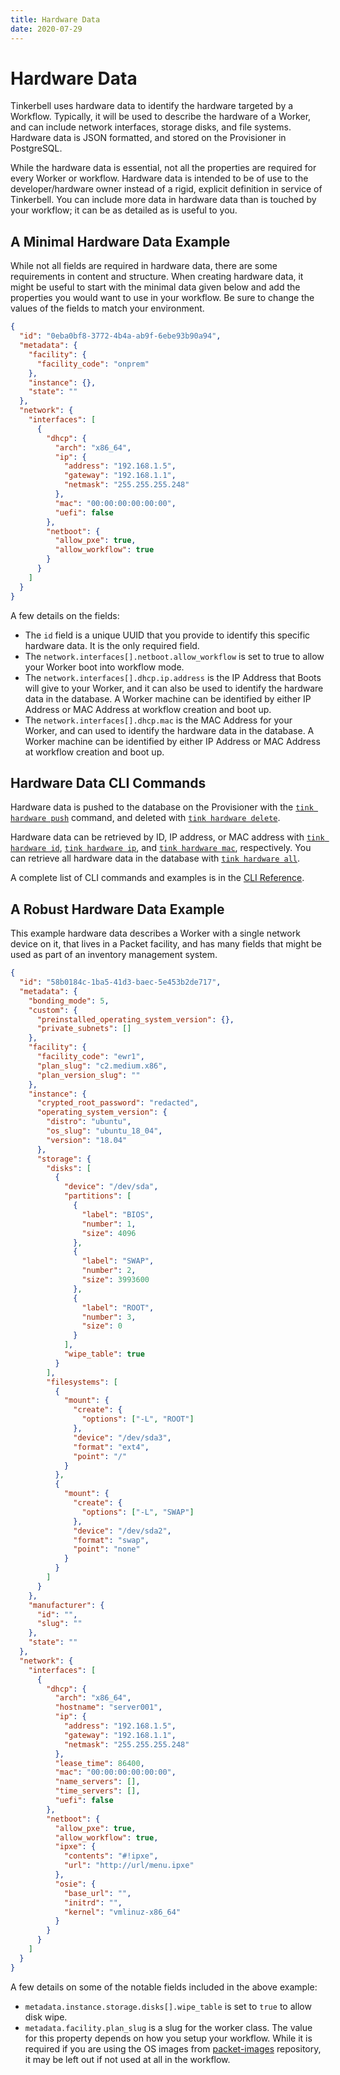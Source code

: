 ```yaml
---
title: Hardware Data
date: 2020-07-29
---
```


# Hardware Data

Tinkerbell uses hardware data to identify the hardware targeted by a Workflow. Typically, it will be used to describe the hardware of a Worker, and can include network interfaces, storage disks, and file systems. Hardware data is JSON formatted, and stored on the Provisioner in PostgreSQL.

While the hardware data is essential, not all the properties are required for every Worker or workflow. Hardware data is intended to be of use to the developer/hardware owner instead of a rigid, explicit definition in service of Tinkerbell. You can include more data in hardware data than is touched by your workflow; it can be as detailed as is useful to you.

## A Minimal Hardware Data Example

While not all fields are required in hardware data, there are some requirements in content and structure. When creating hardware data, it might be useful to start with the minimal data given below and add the properties you would want to use in your workflow. Be sure to change the values of the fields to match your environment.

```json
{
  "id": "0eba0bf8-3772-4b4a-ab9f-6ebe93b90a94",
  "metadata": {
    "facility": {
      "facility_code": "onprem"
    },
    "instance": {},
    "state": ""
  },
  "network": {
    "interfaces": [
      {
        "dhcp": {
          "arch": "x86_64",
          "ip": {
            "address": "192.168.1.5",
            "gateway": "192.168.1.1",
            "netmask": "255.255.255.248"
          },
          "mac": "00:00:00:00:00:00",
          "uefi": false
        },
        "netboot": {
          "allow_pxe": true,
          "allow_workflow": true
        }
      }
    ]
  }
}
```
A few details on the fields:
 
- The `id` field is a unique UUID that you provide to identify this specific hardware data. It is the only required field.
- The `network.interfaces[].netboot.allow_workflow` is set to true to allow your Worker boot into workflow mode.
- The `network.interfaces[].dhcp.ip.address` is the IP Address that Boots will give to your Worker, and it can also be used to identify the hardware data in the database. A Worker machine can be identified by either IP Address or MAC Address at workflow creation and boot up.
- The `network.interfaces[].dhcp.mac` is the MAC Address for your Worker, and can used to identify the hardware data in the database. A Worker machine can be identified by either IP Address or MAC Address at workflow creation and boot up.

## Hardware Data CLI Commands
 
Hardware data is pushed to the database on the Provisioner with the [`tink hardware push`](/cli-reference/hardware/#tink-hardware-push) command, and deleted with [`tink hardware delete`](/cli-reference/hardware/#tink-hardware-delete).

Hardware data can be retrieved by ID, IP address, or MAC address with [`tink hardware id`](/cli-reference/hardware/#tink-hardware-id), [`tink hardware ip`](/cli-reference/hardware/#tink-hardware-ip), and [`tink hardware mac`](/cli-reference/hardware/#tink-hardware-mac), respectively. You can retrieve all hardware data in the database with [`tink hardware all`](/cli-reference/hardware/#tink-hardware-all).

A complete list of CLI commands and examples is in the [CLI Reference](/cli-reference/hardware/).

## A Robust Hardware Data Example

This example hardware data describes a Worker with a single network device on it, that lives in a Packet facility, and has many fields that might be used as part of an inventory management system.

```json
{
  "id": "58b0184c-1ba5-41d3-baec-5e453b2de717",
  "metadata": {
    "bonding_mode": 5,
    "custom": {
      "preinstalled_operating_system_version": {},
      "private_subnets": []
    },
    "facility": {
      "facility_code": "ewr1",
      "plan_slug": "c2.medium.x86",
      "plan_version_slug": ""
    },
    "instance": {
      "crypted_root_password": "redacted",
      "operating_system_version": {
        "distro": "ubuntu",
        "os_slug": "ubuntu_18_04",
        "version": "18.04"
      },
      "storage": {
        "disks": [
          {
            "device": "/dev/sda",
            "partitions": [
              {
                "label": "BIOS",
                "number": 1,
                "size": 4096
              },
              {
                "label": "SWAP",
                "number": 2,
                "size": 3993600
              },
              {
                "label": "ROOT",
                "number": 3,
                "size": 0
              }
            ],
            "wipe_table": true
          }
        ],
        "filesystems": [
          {
            "mount": {
              "create": {
                "options": ["-L", "ROOT"]
              },
              "device": "/dev/sda3",
              "format": "ext4",
              "point": "/"
            }
          },
          {
            "mount": {
              "create": {
                "options": ["-L", "SWAP"]
              },
              "device": "/dev/sda2",
              "format": "swap",
              "point": "none"
            }
          }
        ]
      }
    },
    "manufacturer": {
      "id": "",
      "slug": ""
    },
    "state": ""
  },
  "network": {
    "interfaces": [
      {
        "dhcp": {
          "arch": "x86_64",
          "hostname": "server001",
          "ip": {
            "address": "192.168.1.5",
            "gateway": "192.168.1.1",
            "netmask": "255.255.255.248"
          },
          "lease_time": 86400,
          "mac": "00:00:00:00:00:00",
          "name_servers": [],
          "time_servers": [],
          "uefi": false
        },
        "netboot": {
          "allow_pxe": true,
          "allow_workflow": true,
          "ipxe": {
            "contents": "#!ipxe",
            "url": "http://url/menu.ipxe"
          },
          "osie": {
            "base_url": "",
            "initrd": "",
            "kernel": "vmlinuz-x86_64"
          }
        }
      }
    ]
  }
}
```

A few details on some of the notable fields included in the above example:

- `metadata.instance.storage.disks[].wipe_table` is set to `true` to allow disk wipe.
- `metadata.facility.plan_slug` is a slug for the worker class. The value for this property depends on how you setup your workflow. While it is required if you are using the OS images from [packet-images](https://github.com/packethost/packet-images) repository, it may be left out if not used at all in the workflow.